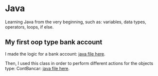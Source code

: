 # Java
Learning Java from the very beginning, such as: variables, data types, operators, loops, if else.
## My first oop type bank account
I made  the logic for a bank account: [java file here](https://github.com/VasiliuIonela/Java/blob/main/oop/ContBancar.java).

Then, I  used this class in order to perform different actions for the objects type: ContBancar: [java file here](https://github.com/VasiliuIonela/Java/blob/main/oop/ContBancarMain.java).
